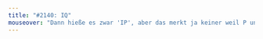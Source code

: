 ```yaml
---
title: "#2140: IQ"
mouseover: "Dann hieße es zwar 'IP', aber das merkt ja keiner weil P und Q im Alphabet verwechselbar dicht beieinander liegen."
---
```

